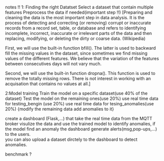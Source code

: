 notes !!
1: Finding the right Datatset
    Select a dataset that contain multiple features
    Preprocess the data if needed(important step !!)
        [Preparing and cleaning the data is the most important step in data analysis. It is the process of detecting and correcting (or removing) corrupt or inaccurate records from a record set, table, or database and refers to identifying incomplete, incorrect, inaccurate or irrelevant parts of the data and then replacing, modifying, or deleting the dirty or coarse data. (Wikipedia)

First, we will use the built-in function bfill(). The latter is used to backward fill the missing values in the dataset, since sometimes we find missing values of the different features. We believe that the variation of the features between consecutives days will not vary much.

Second, we will use the built-in function dropna(). This function is used to remove the totally missing rows. There is not interest in working with an acquisation that contains no values at all.]

2:Model training
    Train the model on a specific dataset(use 40% of the dataset)
    Test the model on the remaining ones(use 20%)
    use real time data for testing_bengin (use 20%)
    use real time data for tesing_anomalies(use 20%) {modify the remaining data add anomalies to it}

create a dashboard (Flask,...) that take the real time data from the MQTT broker visulize the data and use the trained model to identify anomalies, if the model find an anomaly the dashboard generate alerts(msg,pop-ups,...) to the users.  
you can also upload a dataset dirctely to the dashboard to detect anomalies.

benchmark ?
